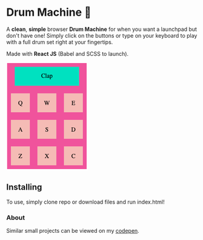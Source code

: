# Drum Machine :musical_score:

A __clean__, __simple__ browser __Drum Machine__ for when you want a launchpad but don't have one! Simply click on the buttons or type on your keyboard to play with a full drum set right at your fingertips.

Made with __React JS__ (Babel and SCSS to launch).

![Preview of Drum Machine](https://github.com/NotTheBest/ReactDrumkit/blob/master/Images/DrumPreview.png?raw=true)

## Installing

To use, simply clone repo or download files and run index.html!

### About

Similar small projects can be viewed on my [codepen](https://codepen.io/notthebest).
